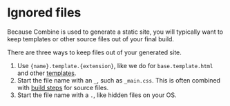# Ignored files

Because Combine is used to generate a static site,
you will typically want to keep templates or other source files out of your final build.

There are three ways to keep files out of your generated site.

1. Use `{name}.template.{extension}`, like we do for `base.template.html` and other [templates](/templates/).
1. Start the file name with an `_`, such as `_main.css`.
This is often combined with [build steps](/build/) for source files.
1. Start the file name with a `.`, like hidden files on your OS.
